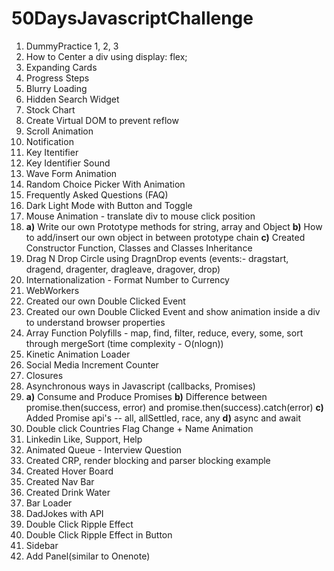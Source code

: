 # 50DaysJavascriptChallenge

1) DummyPractice 1, 2, 3
2) How to Center a div using display: flex;
3) Expanding Cards
4) Progress Steps
5) Blurry Loading
6) Hidden Search Widget
7) Stock Chart
8) Create Virtual DOM to prevent reflow
9) Scroll Animation
10) Notification
11) Key Itentifier
12) Key Identifier Sound
13) Wave Form Animation
14) Random Choice Picker With Animation
15) Frequently Asked Questions (FAQ)
16) Dark Light Mode with Button and Toggle
17) Mouse Animation - translate div to mouse click position
18) **a)** Write our own Prototype methods for string, array and Object
    **b)**  How to add/insert our own object in between prototype chain
    **c)** Created Constructor Function, Classes and Classes Inheritance
19) Drag N Drop Circle using DragnDrop events (events:- dragstart, dragend, dragenter, dragleave, dragover, drop)
20) Internationalization - Format Number to Currency
21) WebWorkers
22) Created our own Double Clicked Event
23) Created our own Double Clicked Event and show animation inside a div to understand browser properties
24) Array Function Polyfills - map, find, filter, reduce, every, some, sort through mergeSort (time complexity - O(nlogn))
25) Kinetic Animation Loader
26) Social Media Increment Counter
27) Closures
28) Asynchronous ways in Javascript (callbacks, Promises)
29) **a)** Consume and Produce Promises
    **b)** Difference between promise.then(success, error) and promise.then(success).catch(error)
    **c)** Added Promise api's -- all, allSettled, race, any
    **d)** async and await
30) Double click Countries Flag Change + Name Animation
31) Linkedin Like, Support, Help
32) Animated Queue - Interview Question
33) Created CRP, render blocking and parser blocking example
34) Created Hover Board
35) Created Nav Bar
36) Created Drink Water
37) Bar Loader
38) DadJokes with API
39) Double Click Ripple Effect
40) Double Click Ripple Effect in Button
41) Sidebar
42) Add Panel(similar to Onenote)

